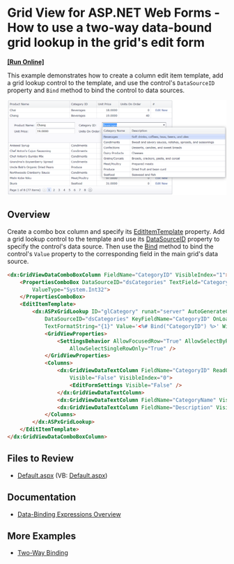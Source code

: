 # Grid View for ASP.NET Web Forms - How to use a two-way data-bound grid lookup in the grid's edit form
<!-- run online -->
**[[Run Online]](https://codecentral.devexpress.com/e2979/)**
<!-- run online end -->

This example demonstrates how to create a column edit item template, add a grid lookup control to the template, and use the control's `DataSourceID` property and `Bind` method to bind the control to data sources.

![Two-way data-bound grid lookup](TwoWayDataBoundGridLookup.png)

## Overview

Create a combo box column and specify its [EditItemTemplate](https://docs.devexpress.com/AspNet/DevExpress.Web.GridViewDataColumn.EditItemTemplate) property. Add a grid lookup control to the template and use its [DataSourceID](https://docs.devexpress.com/AspNet/DevExpress.Web.ASPxGridLookup.DataSourceID) property to specify the control's data source. Then use the [Bind](https://learn.microsoft.com/en-us/previous-versions/aspnet/ms178366(v=vs.100)#using-the-bind-method) method to bind the control's `Value` property to the corresponding field in the main grid's data source.

```aspx
<dx:GridViewDataComboBoxColumn FieldName="CategoryID" VisibleIndex="1">
    <PropertiesComboBox DataSourceID="dsCategories" TextField="CategoryName" ValueField="CategoryID"
        ValueType="System.Int32">
    </PropertiesComboBox>
    <EditItemTemplate>
        <dx:ASPxGridLookup ID="glCategory" runat="server" AutoGenerateColumns="False" 
            DataSourceID="dsCategories" KeyFieldName="CategoryID" OnLoad="glCategory_Load" 
            TextFormatString="{1}" Value='<%# Bind("CategoryID") %>' Width="260px">
            <GridViewProperties>
                <SettingsBehavior AllowFocusedRow="True" AllowSelectByRowClick="True" 
                    AllowSelectSingleRowOnly="True" />
            </GridViewProperties>
            <Columns>
                <dx:GridViewDataTextColumn FieldName="CategoryID" ReadOnly="True" 
                    Visible="False" VisibleIndex="0">
                    <EditFormSettings Visible="False" />
                </dx:GridViewDataTextColumn>
                <dx:GridViewDataTextColumn FieldName="CategoryName" VisibleIndex="1" />
                <dx:GridViewDataTextColumn FieldName="Description" VisibleIndex="2" />
            </Columns>
        </dx:ASPxGridLookup>
    </EditItemTemplate>
</dx:GridViewDataComboBoxColumn>
```

## Files to Review

* [Default.aspx](./CS/WebSite/Default.aspx) (VB: [Default.aspx](./VB/WebSite/Default.aspx))

## Documentation

* [Data-Binding Expressions Overview](https://learn.microsoft.com/en-us/previous-versions/aspnet/ms178366(v=vs.100))

## More Examples

* [Two-Way Binding](https://demos.devexpress.com/ASPxGridViewDemos/GridEditing/TwoWayBinding.aspx)
